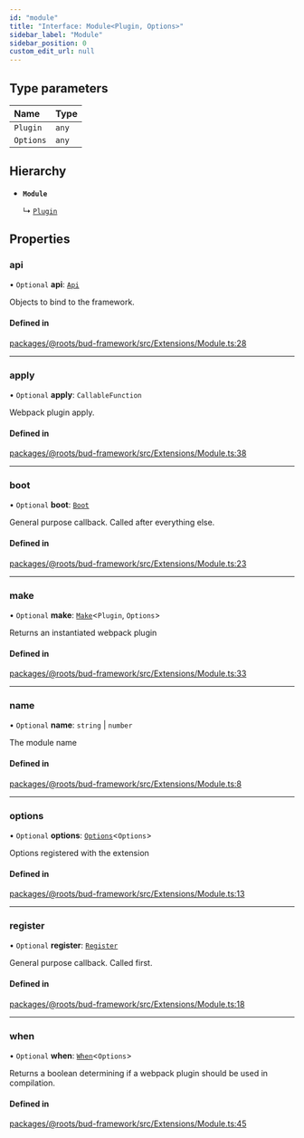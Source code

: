 ```yaml
---
id: "module"
title: "Interface: Module<Plugin, Options>"
sidebar_label: "Module"
sidebar_position: 0
custom_edit_url: null
---
```


## Type parameters

| Name | Type |
| :------ | :------ |
| `Plugin` | `any` |
| `Options` | `any` |

## Hierarchy

- **`Module`**

  ↳ [`Plugin`](plugin.md)

## Properties

### api

• `Optional` **api**: [`Api`](../modules/module.md#api)

Objects to bind to the framework.

#### Defined in

[packages/@roots/bud-framework/src/Extensions/Module.ts:28](https://github.com/roots/bud/blob/7200ac65/packages/@roots/bud-framework/src/Extensions/Module.ts#L28)

___

### apply

• `Optional` **apply**: `CallableFunction`

Webpack plugin apply.

#### Defined in

[packages/@roots/bud-framework/src/Extensions/Module.ts:38](https://github.com/roots/bud/blob/7200ac65/packages/@roots/bud-framework/src/Extensions/Module.ts#L38)

___

### boot

• `Optional` **boot**: [`Boot`](../modules/module.md#boot)

General purpose callback. Called after everything else.

#### Defined in

[packages/@roots/bud-framework/src/Extensions/Module.ts:23](https://github.com/roots/bud/blob/7200ac65/packages/@roots/bud-framework/src/Extensions/Module.ts#L23)

___

### make

• `Optional` **make**: [`Make`](../modules/module.md#make)<`Plugin`, `Options`\>

Returns an instantiated webpack plugin

#### Defined in

[packages/@roots/bud-framework/src/Extensions/Module.ts:33](https://github.com/roots/bud/blob/7200ac65/packages/@roots/bud-framework/src/Extensions/Module.ts#L33)

___

### name

• `Optional` **name**: `string` \| `number`

The module name

#### Defined in

[packages/@roots/bud-framework/src/Extensions/Module.ts:8](https://github.com/roots/bud/blob/7200ac65/packages/@roots/bud-framework/src/Extensions/Module.ts#L8)

___

### options

• `Optional` **options**: [`Options`](../modules/module.md#options)<`Options`\>

Options registered with the extension

#### Defined in

[packages/@roots/bud-framework/src/Extensions/Module.ts:13](https://github.com/roots/bud/blob/7200ac65/packages/@roots/bud-framework/src/Extensions/Module.ts#L13)

___

### register

• `Optional` **register**: [`Register`](../modules/module.md#register)

General purpose callback. Called first.

#### Defined in

[packages/@roots/bud-framework/src/Extensions/Module.ts:18](https://github.com/roots/bud/blob/7200ac65/packages/@roots/bud-framework/src/Extensions/Module.ts#L18)

___

### when

• `Optional` **when**: [`When`](../modules/module.md#when)<`Options`\>

Returns a boolean determining if
a webpack plugin should be used in
compilation.

#### Defined in

[packages/@roots/bud-framework/src/Extensions/Module.ts:45](https://github.com/roots/bud/blob/7200ac65/packages/@roots/bud-framework/src/Extensions/Module.ts#L45)
